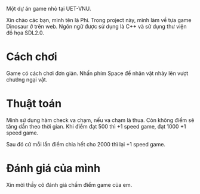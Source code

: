 Một dự án game nhỏ tại UET-VNU.

Xin chào các bạn, mình tên là Phi. Trong project này, mình làm về tựa game Dinosaur ở trên web. Ngôn ngữ được sử dụng là C++ và sử dụng thư viện đồ họa SDL2.0.

# Cách chơi
Game có cách chơi đơn giản. Nhấn phím Space để nhân vật nhảy lên vượt chướng ngại vật.
# Thuật toán
Mình sử dụng hàm check va chạm, nếu va chạm là thua. Còn không điểm sẽ tăng dần theo thời gian. Khi điểm đạt 500 thì +1 speed game, đạt 1000 +1 speed game.

Sau đó cứ mỗi lần điểm chia hết cho 2000 thì lại +1 speed game.

# Đánh giá của mình
Xin mời thầy cô đánh giá chấm điểm game của em.


